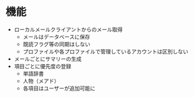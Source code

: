 # 機能

- ローカルメールクライアントからのメール取得
  - メールはデータベースに保存
  - 既読フラグ等の同期はしない
  - プロファイルや各プロファイルで管理しているアカウントは区別しない
- メールごとにサマリーの生成
- 項目ごとに優先度の登録
  - 単語辞書
  - 人物（メアド）
  - 各項目はユーザーが追加可能に
